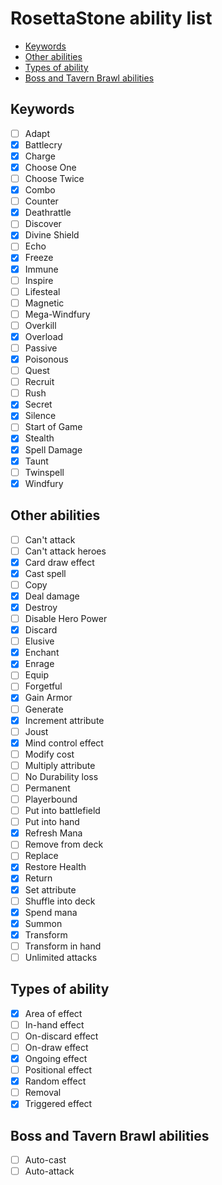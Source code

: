 # RosettaStone ability list

- [Keywords](#keywords)
- [Other abilities](#other-abilities)
- [Types of ability](#types-of-ability)
- [Boss and Tavern Brawl abilities](#boss-and-tavern-brawl-abilities)

## Keywords

* [ ] Adapt
* [x] Battlecry
* [x] Charge
* [x] Choose One
* [ ] Choose Twice
* [x] Combo
* [ ] Counter
* [x] Deathrattle
* [ ] Discover
* [x] Divine Shield
* [ ] Echo
* [x] Freeze
* [x] Immune
* [ ] Inspire
* [ ] Lifesteal
* [ ] Magnetic
* [ ] Mega-Windfury
* [ ] Overkill
* [x] Overload
* [ ] Passive
* [x] Poisonous
* [ ] Quest
* [ ] Recruit
* [ ] Rush
* [x] Secret
* [x] Silence
* [ ] Start of Game
* [x] Stealth
* [x] Spell Damage
* [x] Taunt
* [ ] Twinspell
* [x] Windfury

## Other abilities

* [ ] Can't attack
* [ ] Can't attack heroes
* [x] Card draw effect
* [x] Cast spell
* [ ] Copy
* [x] Deal damage
* [x] Destroy
* [ ] Disable Hero Power
* [x] Discard
* [ ] Elusive
* [x] Enchant
* [x] Enrage
* [ ] Equip
* [ ] Forgetful
* [x] Gain Armor
* [ ] Generate
* [x] Increment attribute
* [ ] Joust
* [x] Mind control effect
* [ ] Modify cost
* [ ] Multiply attribute
* [ ] No Durability loss
* [ ] Permanent
* [ ] Playerbound
* [ ] Put into battlefield
* [ ] Put into hand
* [x] Refresh Mana
* [ ] Remove from deck
* [ ] Replace
* [x] Restore Health
* [x] Return
* [x] Set attribute
* [ ] Shuffle into deck
* [x] Spend mana
* [x] Summon
* [x] Transform
* [ ] Transform in hand
* [ ] Unlimited attacks

## Types of ability

* [x] Area of effect
* [ ] In-hand effect
* [ ] On-discard effect
* [ ] On-draw effect
* [x] Ongoing effect
* [ ] Positional effect
* [x] Random effect
* [ ] Removal
* [x] Triggered effect

## Boss and Tavern Brawl abilities

* [ ] Auto-cast
* [ ] Auto-attack